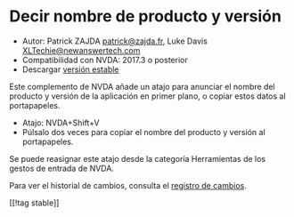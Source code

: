 # Decir nombre de producto y versión #

* Autor: Patrick ZAJDA <patrick@zajda.fr>, Luke Davis
  <XLTechie@newanswertech.com>
* Compatibilidad con NVDA: 2017.3 o posterior
* Descargar [versión estable][1]

Este complemento de NVDA añade un atajo para anunciar el nombre del producto
y versión de la aplicación en primer plano, o copiar estos datos al
portapapeles.

* Atajo: NVDA+Shift+V
* Púlsalo dos veces para copiar el nombre del producto y versión al
  portapapeles.

Se puede reasignar este atajo desde la categoría Herramientas de los gestos
de entrada de NVDA.

Para ver el historial de cambios, consulta el [registro de
cambios](https://github.com/opensourcesys/sayProductNameAndVersion/blob/master/changelog.md#readme).

[[!tag stable]]

[1]:
https://www.nvaccess.org/addonStore/legacy?file=sayProductNameAndVersion
